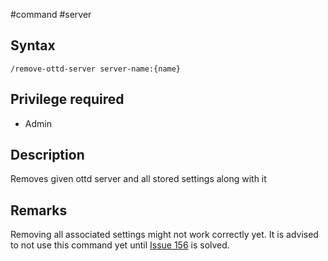 #command #server 
## Syntax

`/remove-ottd-server server-name:{name}`

## Privilege required

- Admin

## Description

Removes given ottd server and all stored settings along with it


## Remarks

Removing all associated settings might not work correctly yet. It is advised to not use this command yet until [Issue 156](https://github.com/shoter/OpenttdDiscord/issues/156) is solved.